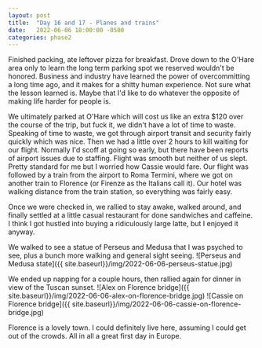 ```yaml
---
layout: post
title:  "Day 16 and 17 - Planes and trains"
date:   2022-06-06 18:00:00 -0500
categories: phase2
---
```


Finished packing, ate leftover pizza for breakfast. Drove down to the O'Hare area
only to learn the long term parking spot we reserved wouldn't be honored. Business and industry
have learned the power of overcommitting a long time ago, and it makes for a shitty human experience.
Not sure what the lesson learned is. Maybe that I'd like to do whatever the opposite of making life harder
for people is.

We ultimately parked at O'Hare which will cost us like an extra $120 over the course of the trip, but fuck it,
we didn't have a lot of time to waste. Speaking of time to waste, we got through airport transit and security fairly
quickly which was nice. Then we had a little over 2 hours to kill waiting for our flight. Normally I'd scoff at going so
early, but there have been reports of airport issues due to staffing. Flight was smooth but neither of us slept. Pretty
standard for me but I worried how Cassie would fare. Our flight was followed by a train from the airport
to Roma Termini, where we got on another train to Florence (or Firenze as the Italians call it). Our hotel was
walking distance from the train station, so everything was fairly easy.

Once we were checked in, we rallied to stay awake, walked around, and finally settled at a little casual restaurant for
done sandwiches and caffeine. I think I got hustled into buying a ridiculously large latte, but I enjoyed it anyway.

We walked to see a statue of Perseus and Medusa that I was psyched to see, plus a bunch more walking and general sight seeing.
![Perseus and Medusa state]({{ site.baseurl}}/img/2022-06-06-perseus-statue.jpg)


We ended up napping for a couple hours, then rallied again for dinner in view of the Tuscan sunset.
![Alex on Florence bridge]({{ site.baseurl}}/img/2022-06-06-alex-on-florence-bridge.jpg)
![Cassie on Florence bridge]({{ site.baseurl}}/img/2022-06-06-cassie-on-florence-bridge.jpg)

Florence is a lovely town.
I could definitely live here, assuming I could get out of the crowds.
All in all a great first day in Europe.
